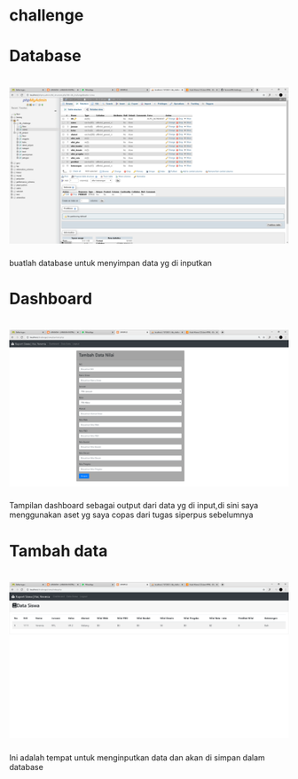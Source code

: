 # challenge
# Database
# ![Alt Text](https://github.com/Yeremia395/challenge/blob/master/Form%20Siswa%20-%20Google%20Chrome%2006_04_2020%2018.33.36.png)
buatlah database untuk menyimpan data yg di inputkan
# Dashboard
# ![Alt Text](https://github.com/Yeremia395/challenge/blob/master/Form%20Siswa%20-%20Google%20Chrome%2006_04_2020%2018.31.49.png)
Tampilan dashboard sebagai output dari data yg di input,di sini saya menggunakan aset yg saya copas dari tugas siperpus sebelumnya

# Tambah data
# ![Alt Text](https://github.com/Yeremia395/challenge/blob/master/Form%20Siswa%20-%20Google%20Chrome%2006_04_2020%2018.31.32.png)
Ini adalah tempat untuk menginputkan data dan akan di simpan dalam database
